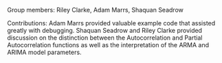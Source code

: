 Group members: Riley Clarke, Adam Marrs, Shaquan Seadrow

Contributions: Adam Marrs provided valuable example code that assisted greatly with debugging. Shaquan Seadrow and Riley Clarke provided discussion on the distinction between the Autocorrelation and Partial Autocorrelation functions as well as the interpretation of the ARMA and ARIMA model parameters. 
